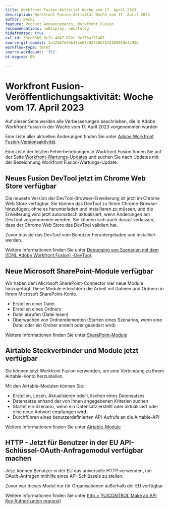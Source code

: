 ```yaml
---
title: Workfront Fusion-Aktivität Woche vom 17. April 2023
description: Workfront Fusion-Aktivität Woche vom 17. April 2023
author: Becky
feature: Product Announcements, Workfront Fusion
recommendations: noDisplay, noCatalog
hidefromtoc: true
exl-id: 33ec6369-6c2e-4847-822c-9ef76af71467
source-git-commit: 1a42567e93b4fae67c92720b7642186919e4c93d
workflow-type: tm+mt
source-wordcount: '352'
ht-degree: 0%

---
```


# Workfront Fusion-Veröffentlichungsaktivität: Woche vom 17. April 2023

Auf dieser Seite werden alle Verbesserungen beschrieben, die in Adobe Workfront Fusion in der Woche vom 17. April 2023 vorgenommen wurden

Eine Liste aller aktuellen Änderungen finden Sie unter [Adobe Workfront Fusion-Versionsaktivität](/help/workfront-fusion/fusion-product-releases/fusion-release-activity.md).

Eine Liste der letzten Fehlerbehebungen in Workfront Fusion finden Sie auf der Seite [Workfront-Wartungs-Updates](https://experienceleague.adobe.com/docs/workfront-known-issues/releases/current-updates.html?lang=de) und suchen Sie nach Updates mit der Bezeichnung Workfront Fusion-Wartungs-Update.

## Neues Fusion DevTool jetzt im Chrome Web Store verfügbar

Die neueste Version der DevTool-Browser-Erweiterung ist jetzt im Chrome Web Store verfügbar. Sie können das DevTool zu Ihrem Chrome-Browser hinzufügen, ohne es herunterladen und installieren zu müssen, und die Erweiterung wird jetzt automatisch aktualisiert, wenn Änderungen am DevTool vorgenommen werden. Sie können sich auch darauf verlassen, dass der Chrome Web Store das DevTool validiert hat.

Zuvor musste das DevTool vom Benutzer heruntergeladen und installiert werden.

Weitere Informationen finden Sie unter [Debugging von Szenarien mit dem  [!DNL Adobe Workfront Fusion] -DevTool](/help/workfront-fusion/manage-scenarios/debug-a-scenario.md).

## Neue Microsoft SharePoint-Module verfügbar

Wir haben dem Microsoft SharePoint-Connector vier neue Module hinzugefügt. Diese Module erleichtern die Arbeit mit Dateien und Ordnern in Ihrem Microsoft SharePoint-Konto.

* Erstellen einer Datei
* Erstellen eines Ordners
* Datei abrufen (Datei lesen)
* Überwachen von Ordnerelementen (Starten eines Szenarios, wenn eine Datei oder ein Ordner erstellt oder geändert wird)

Weitere Informationen finden Sie unter [SharePoint-Module](/help/workfront-fusion/references/apps-and-modules/third-party-connectors/sharepoint-modules.md)

## Airtable Steckverbinder und Module jetzt verfügbar

Sie können jetzt Workfront Fusion verwenden, um eine Verbindung zu Ihrem Airtable-Konto herzustellen.

Mit den Airtable-Modulen können Sie:

* Erstellen, Lesen, Aktualisieren oder Löschen eines Datensatzes
* Datensätze anhand der von Ihnen angegebenen Kriterien suchen
* Startet ein Szenario, wenn ein Datensatz erstellt oder aktualisiert oder eine neue Antwort empfangen wird
* Durchführen eines benutzerdefinierten API-Aufrufs an die Airtable-API

Weitere Informationen finden Sie unter [Airtable-Module](/help/workfront-fusion/references/apps-and-modules/third-party-connectors/airtable-modules.md)

## HTTP - Jetzt für Benutzer in der EU API-Schlüssel-OAuth-Anfragemodul verfügbar machen

Jetzt können Benutzer in der EU das universelle HTTP verwenden, um OAuth-Anfragen mithilfe eines API-Schlüssels zu stellen.

Zuvor war dieses Modul nur für Organisationen außerhalb der EU verfügbar.

Weitere Informationen finden Sie unter [http > [!UICONTROL Make an API Key Authorization request]](/help/workfront-fusion/references/apps-and-modules/universal-connectors/http-module-make-an-api-key-auth-request.md)
